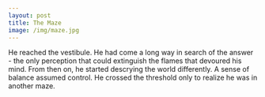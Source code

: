```yaml
---
layout: post
title: The Maze
image: /img/maze.jpg
---
```


He reached the vestibule. He had come a long way in search of the
answer - the only perception that could extinguish the flames that
devoured his mind. From then on, he started descrying the world
differently. A sense of balance assumed control. He crossed the
threshold only to realize he was in another maze.
